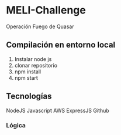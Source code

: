 # MELI-Challenge

Operación Fuego de Quasar

## Compilación en entorno local

1. Instalar node js
2. clonar repositorio
3. npm install
4. npm start

## Tecnologías 

NodeJS
Javascript
AWS
ExpressJS
Github

### Lógica